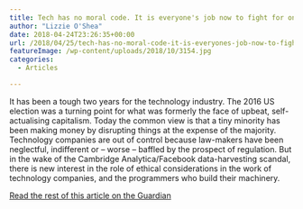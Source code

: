 ```yaml
---
title: Tech has no moral code. It is everyone's job now to fight for one
author: "Lizzie O'Shea"
date: 2018-04-24T23:26:35+00:00
url: /2018/04/25/tech-has-no-moral-code-it-is-everyones-job-now-to-fight-for-one/
featureImage: /wp-content/uploads/2018/10/3154.jpg
categories:
  - Articles

---
```

It has been a tough two years for the technology industry. The 2016 US election was a turning point for what was formerly the face of upbeat, self-actualising capitalism. Today the common view is that a tiny minority has been making money by disrupting things at the expense of the majority. Technology companies are out of control because law-makers have been neglectful, indifferent or – worse – baffled by the prospect of regulation. But in the wake of the Cambridge Analytica/Facebook data-harvesting scandal, there is new interest in the role of ethical considerations in the work of technology companies, and the programmers who build their machinery.

[Read the rest of this article on the Guardian][1]

 [1]: https://www.theguardian.com/commentisfree/2018/apr/25/tech-no-moral-code-racist-ads-cambridge-analytica-technology-ethical-deficit
